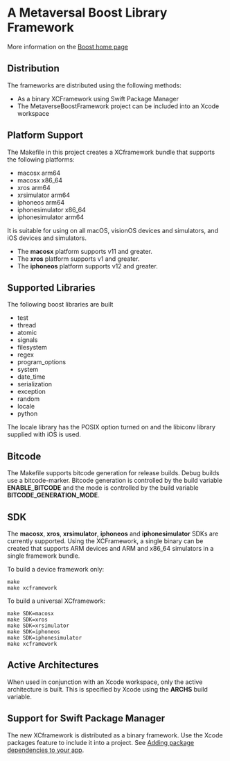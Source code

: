# A Metaversal Boost Library Framework

More information on the [Boost home page](http://www.boost.org/)

## Distribution

The frameworks are distributed using the following methods:

* As a binary XCFramework using Swift Package Manager
* The MetaverseBoostFramework project can be included into an Xcode workspace

## Platform Support

The Makefile in this project creates a XCframework bundle that supports the following platforms:

* macosx arm64
* macosx x86_64
* xros arm64
* xrsimulator arm64
* iphoneos arm64
* iphonesimulator x86_64
* iphonesimulator arm64

It is suitable for using on all macOS, visionOS devices and simulators, and iOS devices and simulators.
- The **macosx** platform supports v11 and greater.
- The **xros** platform supports v1 and greater.
- The **iphoneos** platform supports v12 and greater.

## Supported Libraries

The following boost libraries are built

* test
* thread
* atomic
* signals
* filesystem
* regex
* program_options
* system
* date_time
* serialization
* exception
* random
* locale
* python

The locale library has the POSIX option turned on and the libiconv library supplied with iOS is used.

## Bitcode

The Makefile supports bitcode generation for release builds. Debug builds use a bitcode-marker.
Bitcode generation is controlled by the build variable **ENABLE_BITCODE** and the mode is controlled by the build variable
**BITCODE_GENERATION_MODE**.

## SDK

The **macosx**, **xros**, **xrsimulator**, **iphoneos** and **iphonesimulator** SDKs are currently supported.
Using the XCFramework, a single binary can be created that supports ARM devices and ARM and x86_64 simulators in a single framework bundle.

To build a device framework only:

    make
    make xcframework

To build a universal XCframework:

    make SDK=macosx
    make SDK=xros
    make SDK=xrsimulator
    make SDK=iphoneos
    make SDK=iphonesimulator
    make xcframework

## Active Architectures

When used in conjunction with an Xcode workspace, only the active architecture is built.
This is specified by Xcode using the **ARCHS** build variable.

## Support for Swift Package Manager

The new XCframework is distributed as a binary framework. Use the Xcode packages feature to include it into a project.
See [Adding package dependencies to your app](https://developer.apple.com/documentation/xcode/adding-package-dependencies-to-your-app).
